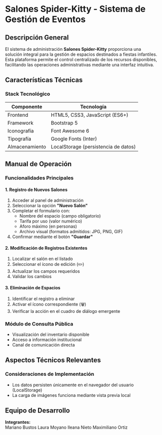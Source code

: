 # Salones Spider-Kitty - Sistema de Gestión de Eventos

## Descripción General
El sistema de administración **Salones Spider-Kitty** proporciona una solución integral para la gestión de espacios destinados a fiestas infantiles. Esta plataforma permite el control centralizado de los recursos disponibles, facilitando las operaciones administrativas mediante una interfaz intuitiva.

## Características Técnicas

### Stack Tecnológico
| Componente       | Tecnología                |
|------------------|---------------------------|
| Frontend         | HTML5, CSS3, JavaScript (ES6+) |
| Framework        | Bootstrap 5               |
| Iconografía      | Font Awesome 6            |
| Tipografía       | Google Fonts (Inter)      |
| Almacenamiento   | LocalStorage (persistencia de datos) |

## Manual de Operación

### Funcionalidades Principales

#### 1. Registro de Nuevos Salones
1. Acceder al panel de administración
2. Seleccionar la opción **"Nuevo Salón"**
3. Completar el formulario con:
   - Nombre del espacio (campo obligatorio)
   - Tarifa por uso (valor numérico)
   - Aforo máximo (en personas)
   - Archivo visual (formatos admitidos: JPG, PNG, GIF)
4. Confirmar mediante el botón **"Guardar"**

#### 2. Modificación de Registros Existentes
1. Localizar el salón en el listado
2. Seleccionar el ícono de edición (✏️)
3. Actualizar los campos requeridos
4. Validar los cambios

#### 3. Eliminación de Espacios
1. Identificar el registro a eliminar
2. Activar el ícono correspondiente (🗑️)
3. Verificar la acción en el cuadro de diálogo emergente

### Módulo de Consulta Pública
- Visualización del inventario disponible
- Acceso a información institucional
- Canal de comunicación directa

## Aspectos Técnicos Relevantes

### Consideraciones de Implementación
- Los datos persisten únicamente en el navegador del usuario (LocalStorage)
- La carga de imágenes funciona mediante vista previa local


## Equipo de Desarrollo

**Integrantes:**  
Mariano Bustos
Laura Moyano
Ileana Nieto
Maximiliano Ortiz

